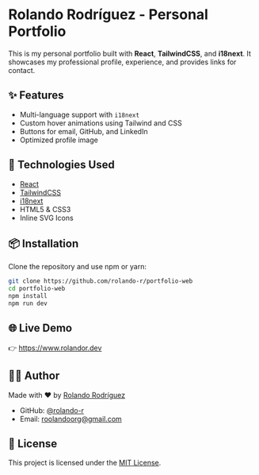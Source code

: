 # Rolando Rodríguez - Personal Portfolio

This is my personal portfolio built with **React**, **TailwindCSS**, and **i18next**. It showcases my professional profile, experience, and provides links for contact.

## ✨ Features

- Multi-language support with `i18next`
- Custom hover animations using Tailwind and CSS
- Buttons for email, GitHub, and LinkedIn
- Optimized profile image

## 🚀 Technologies Used

- [React](https://reactjs.org/)
- [TailwindCSS](https://tailwindcss.com/)
- [i18next](https://www.i18next.com/)
- HTML5 & CSS3
- Inline SVG Icons

## 📦 Installation

Clone the repository and use npm or yarn:

```bash
git clone https://github.com/rolando-r/portfolio-web
cd portfolio-web
npm install
npm run dev
```

## 🌐 Live Demo

👉 https://www.rolandor.dev

## 🧑‍💻 Author

Made with ❤️ by [Rolando Rodríguez](https://www.linkedin.com/in/rolando-rodriguez-garcia/)

- GitHub: [@rolando-r](https://github.com/rolando-r)
- Email: [roolandoorg@gmail.com](mailto:roolandoorg@gmail.com)

## 📄 License

This project is licensed under the [MIT License](LICENSE).
